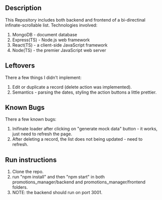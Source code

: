 ## Description
This Repository includes both backend and frontend of a bi-directinal infinate-scrollable list.
Technologies involved:
1. MongoDB - document database
2. Express(TS) - Node.js web framework
3. React(TS) - a client-side JavaScript framework
4. Node(TS) - the premier JavaScript web server

## Leftovers
There a few things I didn't implement:
1. Edit or duplicate a record (delete action was implemented).
2. Semantics - parsing the dates, styling the action buttons a little prettier.

## Known Bugs
There a few known bugs:
1. Inifinate loader after clicking on "generate mock data" button - it works, just need to refresh the page.
2. After deleting a record, the list does not being updated - need to refresh.

## Run instructions
1. Clone the repo.
2. run "npm install" and then "npm start" in both promotions_manager/backend and promotions_manager/frontend folders.
3. NOTE: the backend should run on port 3001.
